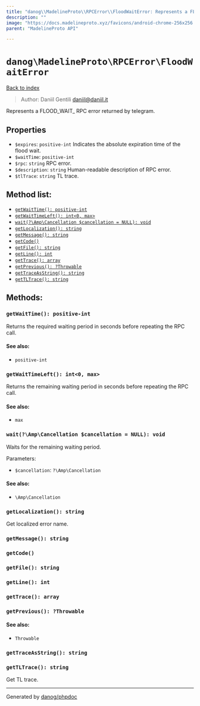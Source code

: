 ```yaml
---
title: "danog\\MadelineProto\\RPCError\\FloodWaitError: Represents a FLOOD_WAIT_ RPC error returned by telegram."
description: ""
image: "https://docs.madelineproto.xyz/favicons/android-chrome-256x256.png"
parent: "MadelineProto API"

---
```

# `danog\MadelineProto\RPCError\FloodWaitError`
[Back to index](../../../index.html)

> Author: Daniil Gentili <daniil@daniil.it>  
  

Represents a FLOOD_WAIT_ RPC error returned by telegram.  



## Properties
* `$expires`: `positive-int` Indicates the absolute expiration time of the flood wait.
* `$waitTime`: `positive-int` 
* `$rpc`: `string` RPC error.
* `$description`: `string` Human-readable description of RPC error.
* `$tlTrace`: `string` TL trace.

## Method list:
* [`getWaitTime(): positive-int`](#getWaitTime)
* [`getWaitTimeLeft(): int<0, max>`](#getWaitTimeLeft)
* [`wait(?\Amp\Cancellation $cancellation = NULL): void`](#wait)
* [`getLocalization(): string`](#getLocalization)
* [`getMessage(): string`](#getMessage)
* [`getCode()`](#getCode)
* [`getFile(): string`](#getFile)
* [`getLine(): int`](#getLine)
* [`getTrace(): array`](#getTrace)
* [`getPrevious(): ?Throwable`](#getPrevious)
* [`getTraceAsString(): string`](#getTraceAsString)
* [`getTLTrace(): string`](#getTLTrace)

## Methods:
### <a name="getWaitTime"></a> `getWaitTime(): positive-int`

Returns the required waiting period in seconds before repeating the RPC call.


#### See also: 
* `positive-int`




### <a name="getWaitTimeLeft"></a> `getWaitTimeLeft(): int<0, max>`

Returns the remaining waiting period in seconds before repeating the RPC call.


#### See also: 
* `max`




### <a name="wait"></a> `wait(?\Amp\Cancellation $cancellation = NULL): void`

Waits for the remaining waiting period.


Parameters:

* `$cancellation`: `?\Amp\Cancellation`   


#### See also: 
* `\Amp\Cancellation`




### <a name="getLocalization"></a> `getLocalization(): string`

Get localized error name.



### <a name="getMessage"></a> `getMessage(): string`





### <a name="getCode"></a> `getCode()`





### <a name="getFile"></a> `getFile(): string`





### <a name="getLine"></a> `getLine(): int`





### <a name="getTrace"></a> `getTrace(): array`





### <a name="getPrevious"></a> `getPrevious(): ?Throwable`




#### See also: 
* `Throwable`




### <a name="getTraceAsString"></a> `getTraceAsString(): string`





### <a name="getTLTrace"></a> `getTLTrace(): string`

Get TL trace.



---
Generated by [danog/phpdoc](https://phpdoc.daniil.it)
